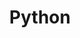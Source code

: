 ---
template: BlogIndex
title: Python
subtitle: ''
featuredImage: 'https://ucarecdn.com/83a3c73d-f234-4086-9fad-cee3a9626230/'
---